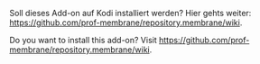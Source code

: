 Soll dieses Add-on auf Kodi installiert werden? Hier gehts weiter: https://github.com/prof-membrane/repository.membrane/wiki.

Do you want to install this add-on? Visit https://github.com/prof-membrane/repository.membrane/wiki.
